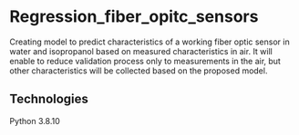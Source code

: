 # Regression_fiber_opitc_sensors
Creating model to predict characteristics of a working fiber optic sensor in water and isopropanol based on measured characteristics in air.
It will enable to reduce validation process only to measurements in the air, but other characteristics will be collected based on the proposed model.

## Technologies
Python 3.8.10

